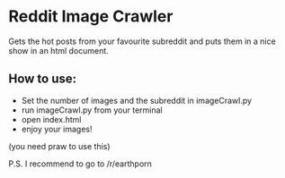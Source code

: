 Reddit Image Crawler
====================

Gets the hot posts from your favourite subreddit and puts them in a nice show in an html document.

How to use:
-----------
- Set the number of images and the subreddit in imageCrawl.py
- run imageCrawl.py from your terminal
- open index.html
- enjoy your images!

(you need praw to use this)

P.S. I recommend to go to /r/earthporn
